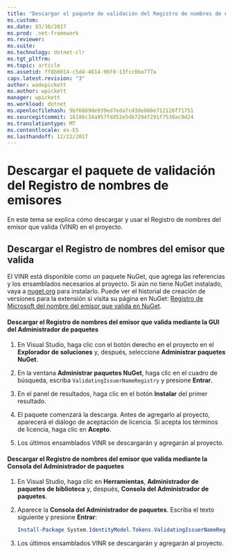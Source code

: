 ```yaml
---
title: "Descargar el paquete de validación del Registro de nombres de emisores"
ms.custom: 
ms.date: 03/30/2017
ms.prod: .net-framework
ms.reviewer: 
ms.suite: 
ms.technology: dotnet-clr
ms.tgt_pltfrm: 
ms.topic: article
ms.assetid: ff8b0014-c5d4-4614-90f0-13fcc0ba777a
caps.latest.revision: "3"
author: wadepickett
ms.author: wpickett
manager: wpickett
ms.workload: dotnet
ms.openlocfilehash: 9bf6869de939ed7eda7cd3de868e712126f71751
ms.sourcegitcommit: 16186c34a957fdd52e5db7294f291f7530ac9d24
ms.translationtype: MT
ms.contentlocale: es-ES
ms.lasthandoff: 12/22/2017
---
```

# <a name="downloading-the-validating-issuer-name-registry-package"></a>Descargar el paquete de validación del Registro de nombres de emisores
En este tema se explica cómo descargar y usar el Registro de nombres del emisor que valida (VINR) en el proyecto.  
  
## <a name="downloading-the-validating-issuer-name-registry"></a>Descargar el Registro de nombres del emisor que valida  
 El VINR está disponible como un paquete NuGet, que agrega las referencias y los ensamblados necesarios al proyecto. Si aún no tiene NuGet instalado, vaya a [nuget.org](http://nuget.org) para instalarlo. Puede ver el historial de creación de versiones para la extensión si visita su página en NuGet: [Registro de Microsoft del nombre del emisor que valida en NuGet](https://nuget.org/packages/System.IdentityModel.Tokens.ValidatingIssuerNameRegistry/).  
  
#### <a name="downloading-the-validating-issuer-name-registry-by-using-the-package-manager-gui"></a>Descargar el Registro de nombres del emisor que valida mediante la GUI del Administrador de paquetes  
  
1.  En Visual Studio, haga clic con el botón derecho en el proyecto en el **Explorador de soluciones** y, después, seleccione **Administrar paquetes NuGet**.  
  
2.  En la ventana **Administrar paquetes NuGet**, haga clic en el cuadro de búsqueda, escriba `ValidatingIssuerNameRegistry` y presione **Entrar**.  
  
3.  En el panel de resultados, haga clic en el botón **Instalar** del primer resultado.  
  
4.  El paquete comenzará la descarga. Antes de agregarlo al proyecto, aparecerá el diálogo de aceptación de licencia. Si acepta los términos de licencia, haga clic en **Acepto**.  
  
5.  Los últimos ensamblados VINR se descargarán y agregarán al proyecto.  
  
#### <a name="downloading-the-validating-issuer-name-registry-by-using-the-package-manager-console"></a>Descargar el Registro de nombres del emisor que valida mediante la Consola del Administrador de paquetes  
  
1.  En Visual Studio, haga clic en **Herramientas**, **Administrador de paquetes de biblioteca** y, después, **Consola del Administrador de paquetes**.  
  
2.  Aparece la **Consola del Administrador de paquetes**. Escriba el texto siguiente y presione **Entrar**:  
  
    ```powershell  
    Install-Package System.IdentityModel.Tokens.ValidatingIssuerNameRegistry  
    ```  
  
3.  Los últimos ensamblados VINR se descargarán y agregarán al proyecto.
